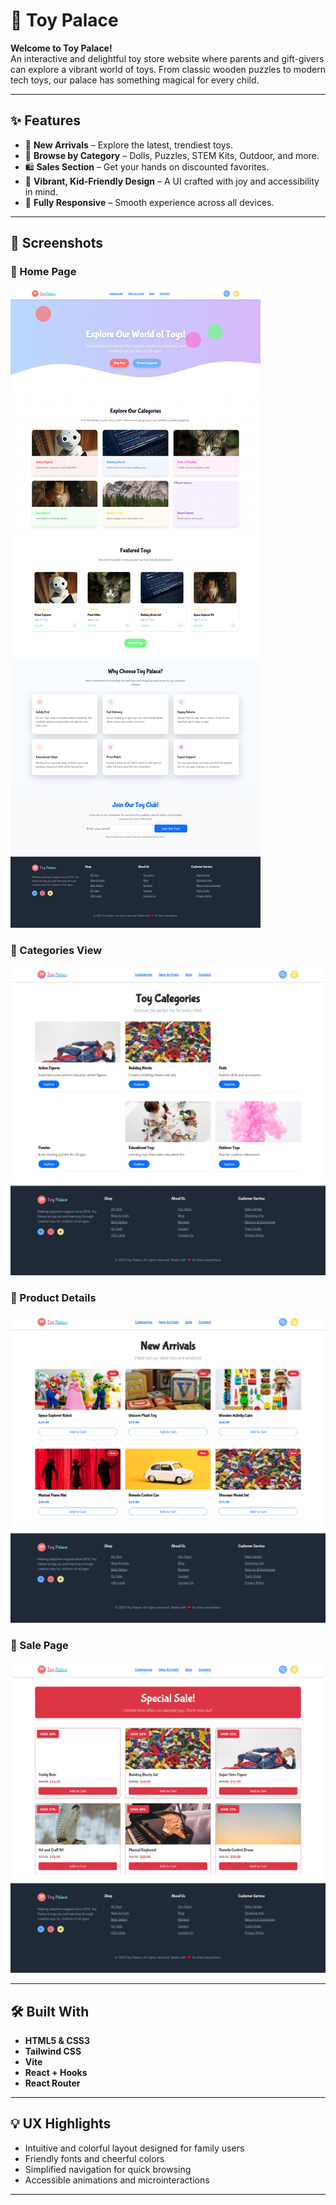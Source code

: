 # 🎠 Toy Palace

**Welcome to Toy Palace!**  
An interactive and delightful toy store website where parents and gift-givers can explore a vibrant world of toys. From classic wooden puzzles to modern tech toys, our palace has something magical for every child.

---

## ✨ Features

- 🎁 **New Arrivals** – Explore the latest, trendiest toys.
- 🧸 **Browse by Category** – Dolls, Puzzles, STEM Kits, Outdoor, and more.
- 🛍️ **Sales Section** – Get your hands on discounted favorites.
- 🌈 **Vibrant, Kid-Friendly Design** – A UI crafted with joy and accessibility in mind.
- 📱 **Fully Responsive** – Smooth experience across all devices.

---

## 📸 Screenshots


### 🧸 Home Page
![Homescreen](vite-project/photo1.png)

### 🧸 Categories View
![categoriesScreen](vite-project/photo2.png)

### 🧸 Product Details
![Product Screenshot](vite-project/photo3.png)

### 🧸 Sale Page
![Sale Screenshot](vite-project/photo4.png)

---


## 🛠️ Built With

- **HTML5 & CSS3**
- **Tailwind CSS**
- **Vite**
- **React + Hooks**
- **React Router**

---

## 💡 UX Highlights

- Intuitive and colorful layout designed for family users
- Friendly fonts and cheerful colors
- Simplified navigation for quick browsing
- Accessible animations and microinteractions

---


